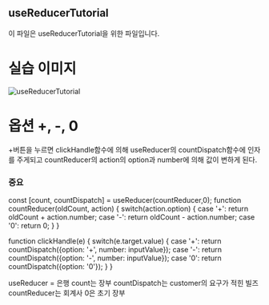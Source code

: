 ## useReducerTutorial
이 파일은 useReducerTutorial을 위한 파일입니다.

# 실습 이미지
![useReducerTutorial](https://github.com/Nulljy/react/assets/74478749/7b79b97d-e456-4f3d-8e19-68124b8fb9fe)

# 옵션 +, -, 0
+버튼을 누르면 clickHandle함수에 의해 useReducer의 countDispatch함수에 인자를 주게되고 countReducer의 action의 option과 number에 의해 값이 변하게 된다.

### 중요
const [count, countDispatch] = useReducer(countReducer,0);
function countReducer(oldCount, action) {
    switch(action.option) {
      case '+':
        return oldCount + action.number;
      case '-':
        return oldCount - action.number;
      case '0':
        return 0;
    } 
  }

  function clickHandle(e) {
    switch(e.target.value) {
      case '+':
        return countDispatch({option: '+', number: inputValue});
      case '-':
        return countDispatch({option: '-', number: inputValue});
      case '0':
        return countDispatch({option: '0'});
    } 
  }
  
  useReducer = 은행
  count는 장부
  countDispatch는 customer의 요구가 적힌 빌즈
  countReducer는 회계사
  0은 초기 장부
 
